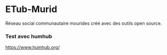 # ETub-Murid
Réseau social communautaire mourides créé avec des outils open source.

### Test avec humhub
https://www.humhub.org/
